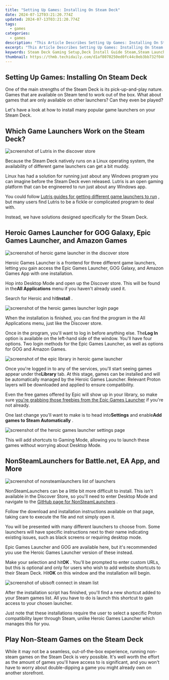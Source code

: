 ```yaml
---
title: "Setting Up Games: Installing On Steam Deck"
date: 2024-07-12T03:21:20.774Z
updated: 2024-07-13T03:21:20.774Z
tags:
  - games
categories:
  - games
description: "This Article Describes Setting Up Games: Installing On Steam Deck"
excerpt: "This Article Describes Setting Up Games: Installing On Steam Deck"
keywords: Steam Deck Gaming Setup,Deck Install Guide Steam,Steam Launch Mechanics,Steam Deck Gameplay,Steam Settings Optimization,Deck Software Patching,Device Configuring Games
thumbnail: https://thmb.techidaily.com/d1af8070250ed0fc44c0eb3bb732f040d9be0391dec23043dea2f82d9170e773.jpg
---
```


## Setting Up Games: Installing On Steam Deck

 One of the main strengths of the Steam Deck is its pick-up-and-play nature. Games that are available on Steam tend to work out of the box. What about games that are only available on other launchers? Can they even be played?

 Let's have a look at how to install many popular game launchers on your Steam Deck.

## Which Game Launchers Work on the Steam Deck?

![screenshot of Lutris in the discover store](https://static1.makeuseofimages.com/wordpress/wp-content/uploads/2023/08/screenshot_of_lutris_in_discover_store.jpg)

 Because the Steam Deck natively runs on a Linux operating system, the availability of different game launchers can get a bit muddy.

 Linux has had a solution for running just about any Windows program you can imagine before the Steam Deck even released. Lutris is an open gaming platform that can be engineered to run just about any Windows app.

 You could follow [Lutris guides for getting different game launchers to run](https://www.makeuseof.com/how-to-play-pc-games-on-linux-with-lutris/) , but many users find Lutris to be a fickle or complicated program to deal with.

Instead, we have solutions designed specifically for the Steam Deck.

## Heroic Games Launcher for GOG Galaxy, Epic Games Launcher, and Amazon Games
![screenshot of heroic game launcher in the discover store](https://static1.makeuseofimages.com/wordpress/wp-content/uploads/2023/08/screenshot_of_heroic_in_discover_store.jpg)

 Heroic Games Launcher is a frontend for three different game launchers, letting you gain access the Epic Games Launcher, GOG Galaxy, and Amazon Games App with one installation.

 Hop into Desktop Mode and open up the Discover store. This will be found in the**All Applications** menu if you haven't already used it.

 Search for Heroic and hit**Install** .

![screenshot of the heroic games launcher login page](https://static1.makeuseofimages.com/wordpress/wp-content/uploads/2023/08/screenshot_of_heroic_login_page.jpg)

 When the installation is finished, you can find the program in the All Applications menu, just like the Discover store.

 Once in the program, you'll want to log in before anything else. The**Log In** option is available on the left-hand side of the window. You'll have four options. Two login methods for the Epic Games Launcher, as well as options for GOG and Amazon Games.

![screenshot of the epic library in heroic game launcher](https://static1.makeuseofimages.com/wordpress/wp-content/uploads/2023/08/screenshot_of_epic_library_in_heroic_launcher-1.jpg)

 Once you're logged in to any of the services, you'll start seeing games appear under the**Library** tab. At this stage, games can be installed and will be automatically managed by the Heroic Games Launcher. Relevant Proton layers will be downloaded and applied to ensure compatibility.

 Even the free games offered by Epic will show up in your library, so make sure [you're grabbing those freebies from the Epic Games Launcher](https://www.makeuseof.com/how-to-get-free-games-on-the-epic-games-store/) if you're not already.

 One last change you'll want to make is to head into**Settings** and enable**Add games to Steam Automatically** .

![screenshot of the heroic games launcher settings page](https://static1.makeuseofimages.com/wordpress/wp-content/uploads/2023/08/screenshot_of_heroic_settings_page.jpg)

 This will add shortcuts to Gaming Mode, allowing you to launch these games without worrying about Desktop Mode.

## NonSteamLaunchers for Battle.net, EA App, and More
![screenshot of nonsteamlaunchers list of launchers](https://static1.makeuseofimages.com/wordpress/wp-content/uploads/2023/08/screenshot_of_nonsteamlaunchers_list_of_launchers.jpg)

 NonSteamLaunchers can be a little bit more difficult to install. This isn't available in the Discover Store, so you'll need to enter Desktop Mode and navigate to the [GitHub page for NonSteamLaunchers](https://github.com/moraroy/NonSteamLaunchers-On-Steam-Deck) .

 Follow the download and installation instructions available on that page, taking care to execute the file and not simply open it.

 You will be presented with many different launchers to choose from. Some launchers will have specific instructions next to their name indicating existing issues, such as black screens or requiring desktop mode.

 Epic Games Launcher and GOG are available here, but it's recommended you use the Heroic Games Launcher version of these instead.

 Make your selection and hit**OK** . You'll be prompted to enter custom URLs, but this is optional and only for users who wish to add website shortcuts to their Steam Deck. Hit**OK** on this window and the installation will begin.

![screenshot of ubisoft connect in steam list](https://static1.makeuseofimages.com/wordpress/wp-content/uploads/2023/08/screenshot_of_ubisoft_connect_in_steam_list.jpg)

 After the installation script has finished, you'll find a new shortcut added to your Steam games list. All you have to do is launch this shortcut to gain access to your chosen launcher.

 Just note that these installations require the user to select a specific Proton compatibility layer through Steam, unlike Heroic Games Launcher which manages this for you.

## Play Non-Steam Games on the Steam Deck

 While it may not be a seamless, out-of-the-box experience, running non-steam games on the Steam Deck is very possible. It's well worth the effort as the amount of games you'll have access to is significant, and you won't have to worry about double-dipping a game you might already own on another storefront.


<ins class="adsbygoogle"
     style="display:block"
     data-ad-format="autorelaxed"
     data-ad-client="ca-pub-7571918770474297"
     data-ad-slot="1223367746"></ins>



<ins class="adsbygoogle"
     style="display:block"
     data-ad-client="ca-pub-7571918770474297"
     data-ad-slot="8358498916"
     data-ad-format="auto"
     data-full-width-responsive="true"></ins>




